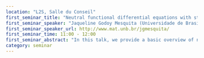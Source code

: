 ```yaml
---
location: "L2S, Salle du Conseil"
first_seminar_title: "Neutral functional differential equations with state-dependent delays: an overview and recent results"
first_seminar_speaker: "Jaqueline Godoy Mesquita (Universidade de Brasília, Brasil)"
first_seminar_speaker_url: http://www.mat.unb.br/jgmesquita/
first_seminar_time: 11:00 - 12:00
first_seminar_abstract: "In this talk, we provide a basic overview of neutral functional differential equations with state-depedent delays and we investigate a principle of linearized instability for these equations. This is a joint work with Professor Bernhard Lani-Wayda and Professor Hans-Otto Walther."
category: seminar
---
```

